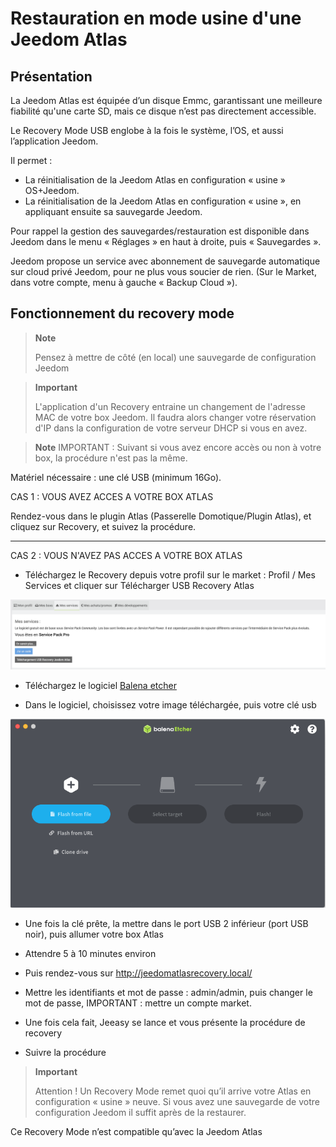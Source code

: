 # Restauration en mode usine d'une Jeedom Atlas

## Présentation

La Jeedom Atlas est équipée d’un disque Emmc, garantissant une meilleure fiabilité qu'une carte SD, mais ce disque n’est pas directement accessible.

Le Recovery Mode USB englobe à la fois le système, l’OS, et aussi l’application Jeedom.

Il permet :

- La réinitialisation  de la Jeedom Atlas en configuration « usine » OS+Jeedom.
- La réinitialisation  de la Jeedom Atlas en configuration « usine », en appliquant ensuite sa sauvegarde Jeedom.

Pour rappel la gestion des sauvegardes/restauration est disponible dans Jeedom dans le menu « Réglages » en haut à droite, puis « Sauvegardes ».

Jeedom propose un service avec abonnement de sauvegarde automatique sur cloud privé Jeedom, pour ne plus vous soucier de rien. (Sur le Market, dans votre compte, menu à gauche « Backup Cloud »).

## Fonctionnement du recovery mode

>**Note**
>
>Pensez à mettre de côté (en local) une sauvegarde de configuration Jeedom

>**Important**
>
>L'application d'un Recovery entraine un changement de l'adresse MAC de votre box Jeedom. Il faudra alors changer votre réservation d'IP dans la configuration de votre serveur DHCP si vous en avez.

>**Note**
IMPORTANT : Suivant si vous avez encore accès ou non à votre box, la procédure n'est pas la même.



Matériel nécessaire : une clé USB (minimum 16Go).




CAS 1 : VOUS AVEZ ACCES A VOTRE BOX ATLAS


Rendez-vous dans le plugin Atlas (Passerelle Domotique/Plugin Atlas), et cliquez sur Recovery, et suivez la procédure.

***



CAS 2 : VOUS N'AVEZ PAS ACCES A VOTRE BOX ATLAS



- Téléchargez le Recovery depuis votre profil sur le market : Profil / Mes Services et cliquer sur Télécharger USB Recovery Atlas

![profilrecovery](images/profilrecovery.png)



- Téléchargez le logiciel [Balena etcher](https://www.balena.io/etcher/)



- Dans le logiciel, choisissez votre image téléchargée, puis votre clé usb 

![balenaetcher](images/balenaetcher.png)



- Une fois la clé prête, la mettre dans le port USB 2 inférieur (port USB noir), puis allumer votre box Atlas



- Attendre 5 à 10 minutes environ



- Puis rendez-vous sur http://jeedomatlasrecovery.local/



- Mettre les identifiants et mot de passe :  admin/admin, puis changer le mot de passe, IMPORTANT : mettre un compte market.



- Une fois cela fait, Jeeasy se lance et vous présente la procédure de recovery



- Suivre la procédure




> **Important**
>
> Attention ! Un Recovery Mode remet quoi qu’il arrive votre Atlas en configuration « usine » neuve. Si vous avez une sauvegarde de votre configuration Jeedom il suffit après de la restaurer.
> 

Ce Recovery Mode n’est compatible qu’avec la Jeedom Atlas
